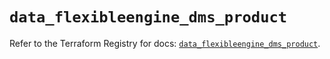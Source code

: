 # `data_flexibleengine_dms_product`

Refer to the Terraform Registry for docs: [`data_flexibleengine_dms_product`](https://registry.terraform.io/providers/flexibleenginecloud/flexibleengine/1.46.0/docs/data-sources/dms_product).
